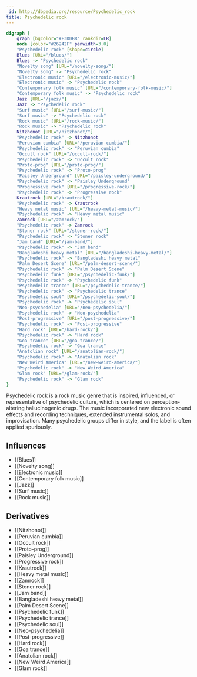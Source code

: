 ```yaml
---
_id: http://dbpedia.org/resource/Psychedelic_rock
title: Psychedelic rock
---
```


```dot
digraph {
	graph [bgcolor="#F3DDB8" rankdir=LR]
	node [color="#26242F" penwidth=3.0]
	"Psychedelic rock" [shape=circle]
	Blues [URL="/blues/"]
	Blues -> "Psychedelic rock"
	"Novelty song" [URL="/novelty-song/"]
	"Novelty song" -> "Psychedelic rock"
	"Electronic music" [URL="/electronic-music/"]
	"Electronic music" -> "Psychedelic rock"
	"Contemporary folk music" [URL="/contemporary-folk-music/"]
	"Contemporary folk music" -> "Psychedelic rock"
	Jazz [URL="/jazz/"]
	Jazz -> "Psychedelic rock"
	"Surf music" [URL="/surf-music/"]
	"Surf music" -> "Psychedelic rock"
	"Rock music" [URL="/rock-music/"]
	"Rock music" -> "Psychedelic rock"
	Nitzhonot [URL="/nitzhonot/"]
	"Psychedelic rock" -> Nitzhonot
	"Peruvian cumbia" [URL="/peruvian-cumbia/"]
	"Psychedelic rock" -> "Peruvian cumbia"
	"Occult rock" [URL="/occult-rock/"]
	"Psychedelic rock" -> "Occult rock"
	"Proto-prog" [URL="/proto-prog/"]
	"Psychedelic rock" -> "Proto-prog"
	"Paisley Underground" [URL="/paisley-underground/"]
	"Psychedelic rock" -> "Paisley Underground"
	"Progressive rock" [URL="/progressive-rock/"]
	"Psychedelic rock" -> "Progressive rock"
	Krautrock [URL="/krautrock/"]
	"Psychedelic rock" -> Krautrock
	"Heavy metal music" [URL="/heavy-metal-music/"]
	"Psychedelic rock" -> "Heavy metal music"
	Zamrock [URL="/zamrock/"]
	"Psychedelic rock" -> Zamrock
	"Stoner rock" [URL="/stoner-rock/"]
	"Psychedelic rock" -> "Stoner rock"
	"Jam band" [URL="/jam-band/"]
	"Psychedelic rock" -> "Jam band"
	"Bangladeshi heavy metal" [URL="/bangladeshi-heavy-metal/"]
	"Psychedelic rock" -> "Bangladeshi heavy metal"
	"Palm Desert Scene" [URL="/palm-desert-scene/"]
	"Psychedelic rock" -> "Palm Desert Scene"
	"Psychedelic funk" [URL="/psychedelic-funk/"]
	"Psychedelic rock" -> "Psychedelic funk"
	"Psychedelic trance" [URL="/psychedelic-trance/"]
	"Psychedelic rock" -> "Psychedelic trance"
	"Psychedelic soul" [URL="/psychedelic-soul/"]
	"Psychedelic rock" -> "Psychedelic soul"
	"Neo-psychedelia" [URL="/neo-psychedelia/"]
	"Psychedelic rock" -> "Neo-psychedelia"
	"Post-progressive" [URL="/post-progressive/"]
	"Psychedelic rock" -> "Post-progressive"
	"Hard rock" [URL="/hard-rock/"]
	"Psychedelic rock" -> "Hard rock"
	"Goa trance" [URL="/goa-trance/"]
	"Psychedelic rock" -> "Goa trance"
	"Anatolian rock" [URL="/anatolian-rock/"]
	"Psychedelic rock" -> "Anatolian rock"
	"New Weird America" [URL="/new-weird-america/"]
	"Psychedelic rock" -> "New Weird America"
	"Glam rock" [URL="/glam-rock/"]
	"Psychedelic rock" -> "Glam rock"
}
```

Psychedelic rock is a rock music genre that is inspired, influenced, or representative of psychedelic culture, which is centered on perception-altering hallucinogenic drugs. The music incorporated new electronic sound effects and recording techniques, extended instrumental solos, and improvisation. Many psychedelic groups differ in style, and the label is often applied spuriously.

## Influences

- [[Blues]]
- [[Novelty song]]
- [[Electronic music]]
- [[Contemporary folk music]]
- [[Jazz]]
- [[Surf music]]
- [[Rock music]]

## Derivatives

- [[Nitzhonot]]
- [[Peruvian cumbia]]
- [[Occult rock]]
- [[Proto-prog]]
- [[Paisley Underground]]
- [[Progressive rock]]
- [[Krautrock]]
- [[Heavy metal music]]
- [[Zamrock]]
- [[Stoner rock]]
- [[Jam band]]
- [[Bangladeshi heavy metal]]
- [[Palm Desert Scene]]
- [[Psychedelic funk]]
- [[Psychedelic trance]]
- [[Psychedelic soul]]
- [[Neo-psychedelia]]
- [[Post-progressive]]
- [[Hard rock]]
- [[Goa trance]]
- [[Anatolian rock]]
- [[New Weird America]]
- [[Glam rock]]
